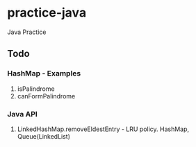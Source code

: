 # practice-java
Java Practice 

## Todo
### HashMap - Examples
1. isPalindrome
2. canFormPalindrome

### Java API
1. LinkedHashMap.removeEldestEntry - LRU policy. HashMap, Queue(LinkedList)

